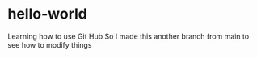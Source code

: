 # hello-world
Learning how to use Git Hub
So I made this another branch from main to see how to modify things
